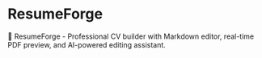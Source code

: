 # ResumeForge
🔨 ResumeForge - Professional CV builder with Markdown editor, real-time PDF preview, and AI-powered editing assistant. 
